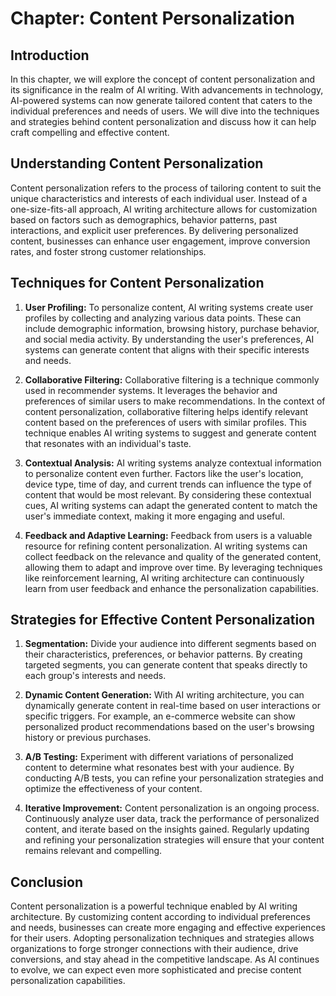 Chapter: Content Personalization
================================

Introduction
------------

In this chapter, we will explore the concept of content personalization and its significance in the realm of AI writing. With advancements in technology, AI-powered systems can now generate tailored content that caters to the individual preferences and needs of users. We will dive into the techniques and strategies behind content personalization and discuss how it can help craft compelling and effective content.

Understanding Content Personalization
-------------------------------------

Content personalization refers to the process of tailoring content to suit the unique characteristics and interests of each individual user. Instead of a one-size-fits-all approach, AI writing architecture allows for customization based on factors such as demographics, behavior patterns, past interactions, and explicit user preferences. By delivering personalized content, businesses can enhance user engagement, improve conversion rates, and foster strong customer relationships.

Techniques for Content Personalization
--------------------------------------

1. **User Profiling:** To personalize content, AI writing systems create user profiles by collecting and analyzing various data points. These can include demographic information, browsing history, purchase behavior, and social media activity. By understanding the user's preferences, AI systems can generate content that aligns with their specific interests and needs.

2. **Collaborative Filtering:** Collaborative filtering is a technique commonly used in recommender systems. It leverages the behavior and preferences of similar users to make recommendations. In the context of content personalization, collaborative filtering helps identify relevant content based on the preferences of users with similar profiles. This technique enables AI writing systems to suggest and generate content that resonates with an individual's taste.

3. **Contextual Analysis:** AI writing systems analyze contextual information to personalize content even further. Factors like the user's location, device type, time of day, and current trends can influence the type of content that would be most relevant. By considering these contextual cues, AI writing systems can adapt the generated content to match the user's immediate context, making it more engaging and useful.

4. **Feedback and Adaptive Learning:** Feedback from users is a valuable resource for refining content personalization. AI writing systems can collect feedback on the relevance and quality of the generated content, allowing them to adapt and improve over time. By leveraging techniques like reinforcement learning, AI writing architecture can continuously learn from user feedback and enhance the personalization capabilities.

Strategies for Effective Content Personalization
------------------------------------------------

1. **Segmentation:** Divide your audience into different segments based on their characteristics, preferences, or behavior patterns. By creating targeted segments, you can generate content that speaks directly to each group's interests and needs.

2. **Dynamic Content Generation:** With AI writing architecture, you can dynamically generate content in real-time based on user interactions or specific triggers. For example, an e-commerce website can show personalized product recommendations based on the user's browsing history or previous purchases.

3. **A/B Testing:** Experiment with different variations of personalized content to determine what resonates best with your audience. By conducting A/B tests, you can refine your personalization strategies and optimize the effectiveness of your content.

4. **Iterative Improvement:** Content personalization is an ongoing process. Continuously analyze user data, track the performance of personalized content, and iterate based on the insights gained. Regularly updating and refining your personalization strategies will ensure that your content remains relevant and compelling.

Conclusion
----------

Content personalization is a powerful technique enabled by AI writing architecture. By customizing content according to individual preferences and needs, businesses can create more engaging and effective experiences for their users. Adopting personalization techniques and strategies allows organizations to forge stronger connections with their audience, drive conversions, and stay ahead in the competitive landscape. As AI continues to evolve, we can expect even more sophisticated and precise content personalization capabilities.
